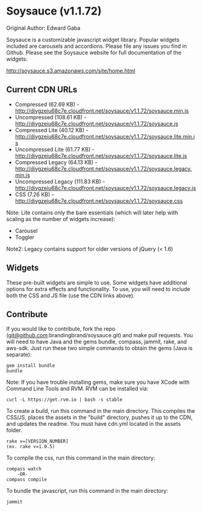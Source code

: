 # Soysauce (v1.1.72)
Original Author: Edward Gaba

Soysauce is a customizable javascript widget library. Popular widgets included are carousels and accordions. Please file any issues you find in Github. Please see the Soysauce website for full documentation of the widgets:

http://soysauce.s3.amazonaws.com/site/home.html

## Current CDN URLs
* Compressed (62.69 KB) - http://divgzeiu68c7e.cloudfront.net/soysauce/v1.1.72/soysauce.min.js
* Uncompressed (108.61 KB) - http://divgzeiu68c7e.cloudfront.net/soysauce/v1.1.72/soysauce.js
* Compressed Lite (40.12 KB) - http://divgzeiu68c7e.cloudfront.net/soysauce/v1.1.72/soysauce.lite.min.js
* Uncompressed Lite (61.77 KB) - http://divgzeiu68c7e.cloudfront.net/soysauce/v1.1.72/soysauce.lite.js
* Compressed Legacy (64.13 KB) - http://divgzeiu68c7e.cloudfront.net/soysauce/v1.1.72/soysauce.legacy.min.js
* Uncompressed Legacy (111.83 KB) - http://divgzeiu68c7e.cloudfront.net/soysauce/v1.1.72/soysauce.legacy.js
* CSS (7.26 KB) - http://divgzeiu68c7e.cloudfront.net/soysauce/v1.1.72/soysauce.css

Note: Lite contains only the bare essentials (which will later help with scaling as the number of widgets increase):
* Carousel
* Toggler

Note2: Legacy contains support for older versions of jQuery (< 1.6)

## Widgets
These pre-built widgets are simple to use. Some widgets have additional options for extra effects and functionality. To use, you will need to include both the CSS and JS file (use the CDN links above).

## Contribute
If you would like to contribute, fork the repo (git@github.com:brandingbrand/soysauce.git) and make pull requests. You will need to have Java and the gems bundle, compass, jammit, rake, and aws-sdk. Just run these two simple commands to obtain the gems (Java is separate):

	gem install bundle
	bundle

Note: If you have trouble installing gems, make sure you have XCode with Command Line Tools and RVM. RVM can be installed via:

	curl -L https://get.rvm.io | bash -s stable

To create a build, run this command in the main directory. This compiles the CSS/JS, places the assets in the "build" directory, pushes it up to the CDN, and updates the readme. You must have cdn.yml located in the assets folder.

	rake v=[VERSION_NUMBER]
	(ex. rake v=1.0.5)

To compile the css, run this command in the main directory:

	compass watch
		-OR-
	compass compile

To bundle the javascript, run this command in the main directory:

	jammit

